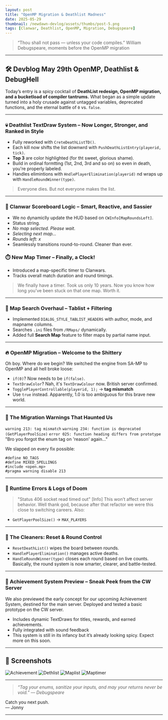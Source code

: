 ```yaml
---
layout: post
title: "OpenMP Migration & Deathlist Madness"
date: 2025-05-29
thumbnail: /newdawn-devlog/assets/thumbs/post-5.png
tags: [Clanwar, Deathlist, OpenMP, Migration, Debugspeare]
---
```


> “Thou shall not pass — unless your code compiles.”
> William Debugspeare, moments before the OpenMP migration

---

## 🛠️ Devblog May 29th OpenMP, Deathlist & DebugHell

Today’s entry is a spicy cocktail of **DeathList redesign, OpenMP migration, and a bucketload of compiler tantrums.** What began as a simple update turned into a holy crusade against untagged variables, deprecated functions, and the eternal battle of `0` vs. `false`.

---

### 💀 Deathlist TextDraw System – Now Longer, Stronger, and Ranked in Style
- Fully reworked with `CreteDeathListTD()`.
- Each kill now shifts the list downwrd with `PushDeathListEntry(playerid, tick)`.
- **Top 3** are color highlighted (for tht sweet, glorious shame).
- Build in ordinal formtting (1st, 2nd, 3rd and so on) so even in death, you're properly labeled.
- Handles elimintions with `HndlePlayerElimination(playerid)` nd wraps up with `HandleRoundWinner(type)`.

> Everyone dies. But not everyone makes the list.

---

### 🧠 Clanwar Scoreboard Logic – Smart, Reactive, and Sassier
- We no dynamiclly update the HUD based on `CWInfo[MapRoundsLeft]`.
- Status string.
 - *No map selected. Please wait.*
 - *Selecting next map...*
 - *Rounds left: x*
- Seamlessly transitions round-to-round. Cleaner than ever.

### ⏱️ New Map Timer – Finally, a Clock!
- Introduced a map-specific timer to Clanwars.
- Tracks overall match duration and round timings.

> We finally have a timer. Took us only 10 years. Now you know how long you’ve been stuck on that one map. Worth it.

---

### 🔁 Map Search Overhaul – Tablist + Filtering
- Implemented `DIALOG_STYLE_TABLIST_HEADERS` with author, mode, and mapname columns.
- Searches `.ini` files from `/RMaps/` dynamically.
- Added full **Search Map** feature to filter maps by partial name input.

---

### 🔥 OpenMP Migration – Welcome to the Shittery
Oh boy. Where do we begin?
We switched the engine from SA-MP to OpenMP and all hell broke loose:
- `if(0)`? Now needs to be `if(false)`.
- `TextDrawColor`? Nah, it's `TextDrawColour` now. British server confirmed.
- `TogglePlayerControllable(playerid, 1);` → **tag mismatch**
- Use `true` instead. Apparently, 1.0 is too ambiguous for this brave new world.

---

### 🤕 The Migration Warnings That Haunted Us
`warning 213: tag mismatch`
`warning 234: function is deprecated (GetPlayerPoolSize)`
`error 025: function heading differs from prototype`
"Bro you forgot the enum tag on 'reason' again..."

We slapped on every fix possible:
```pawn
#define NO_TAGS
#define MIXED_SPELLINGS
#include <open.mp>
#pragma warning disable 213
```

---

### 🧪 Runtime Errors & Logs of Doom
> "Status 406 socket read timed out" [Info] This won’t affect server behavior.
Well thank god, because after that refactor we were this close to switching careers.
Also:
- `GetPlayerPoolSize()` → `MAX_PLAYERS`

---

### 🧼 The Cleaners: Reset & Round Control
- `ResetDeathList()` wipes the board between rounds.
- `HandlePlayerElimination()` manages active deaths.
- `HandleRoundWinner(type)` closes each round based on live counts.
Basically, the round system is now smarter, clearer, and battle-tested.

---

### 🌟 Achievement System Preview – Sneak Peek from the CW Server
We also previewed the early concept for our upcoming Achievement System, destined for the main server.
Deployed and tested a basic prototype on the CW server.
- Includes dynamic TextDraws for titles, rewards, and earned achievements.
- Fully integrated with sound feedback
- This system is still in its infancy but it’s already looking spicy. Expect more on this soon.

---

## 📸 Screenshots

![Achievement](https://ftw-shokz.github.io/newdawn-devlog/assets/achievement.png)
![Dethlist](https://ftw-shokz.github.io/newdawn-devlog/assets/deathlist.png)
![Maplist](https://ftw-shokz.github.io/newdawn-devlog/assets/maplist.png)
![Maptimer](https://ftw-shokz.github.io/newdawn-devlog/assets/maptimer.png)

---

> *“Tag your enums, sanitize your inputs, and may your returns never be void.” — Debugspeare*

Catch you next push.  
— Jonny

---